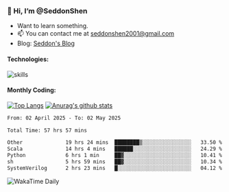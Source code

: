 ### 👋 Hi, I’m @SeddonShen
- Want to learn something.
- 📫 You can contact me at seddonshen2001@gmail.com
- Blog: [Seddon's Blog](https://seddonshen.github.io/)
#### Technologies:

![skills](https://skillicons.dev/icons?i=scala,js,html,css,bootstrap,jquery,c,cpp,cloudflare,django,docker,flask,git,github,githubactions,linux,latex,mysql,nodejs,ps,php,pr,py,raspberrypi,redis,unreal,v,vscode,vue,bash)

#### Monthly Coding:
[![Top Langs](https://github-readme-stats.vercel.app/api/top-langs?username=seddonshen&show_icons=true&locale=en&layout=compact&hide=html&langs_count=8)](https://github.com/SeddonShen/)
[![Anurag's github stats](https://github-readme-stats.vercel.app/api?username=SeddonShen&count_private=true&show_icons=true)](https://github.com/anuraghazra/github-readme-stats)
<!--START_SECTION:waka-->

```txt
From: 02 April 2025 - To: 02 May 2025

Total Time: 57 hrs 57 mins

Other              19 hrs 24 mins  ████████▒░░░░░░░░░░░░░░░░   33.50 %
Scala              14 hrs 4 mins   ██████░░░░░░░░░░░░░░░░░░░   24.29 %
Python             6 hrs 1 min     ██▓░░░░░░░░░░░░░░░░░░░░░░   10.41 %
sh                 5 hrs 59 mins   ██▓░░░░░░░░░░░░░░░░░░░░░░   10.34 %
SystemVerilog      2 hrs 23 mins   █░░░░░░░░░░░░░░░░░░░░░░░░   04.12 %
```

<!--END_SECTION:waka-->

![WakaTime Daily](https://wakatime.com/share/@seddon2001/61a7e342-5f12-4fea-bf92-1fac161e97d6.svg)
<!---
SeddonShen/SeddonShen is a ✨ special ✨ repository because its `README.md` (this file) appears on your GitHub profile.
You can click the Preview link to take a look at your changes.
--->
